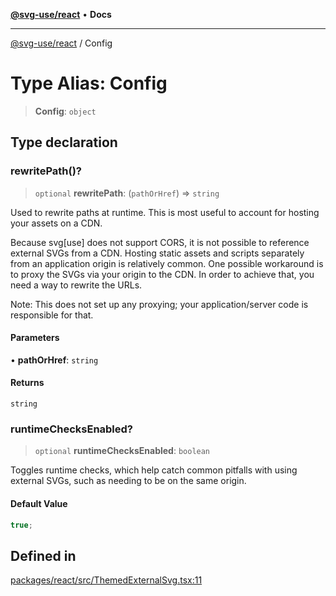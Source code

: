 [**@svg-use/react**](../README.md) • **Docs**

---

[@svg-use/react](../README.md) / Config

# Type Alias: Config

> **Config**: `object`

## Type declaration

### rewritePath()?

> `optional` **rewritePath**: (`pathOrHref`) => `string`

Used to rewrite paths at runtime. This is most useful to account for hosting
your assets on a CDN.

Because svg[use] does not support CORS, it is not possible to reference external
SVGs from a CDN. Hosting static assets and scripts separately from an
application origin is relatively common. One possible workaround is to proxy the
SVGs via your origin to the CDN. In order to achieve that, you need a way to
rewrite the URLs.

Note: This does not set up any proxying; your application/server code is
responsible for that.

#### Parameters

• **pathOrHref**: `string`

#### Returns

`string`

### runtimeChecksEnabled?

> `optional` **runtimeChecksEnabled**: `boolean`

Toggles runtime checks, which help catch common pitfalls with using external
SVGs, such as needing to be on the same origin.

#### Default Value

```ts
true;
```

## Defined in

[packages/react/src/ThemedExternalSvg.tsx:11](https://github.com/fpapado/svg-use/blob/ff656698129b7434fca4a9539e22e83ad215512f/packages/react/src/ThemedExternalSvg.tsx#L11)
